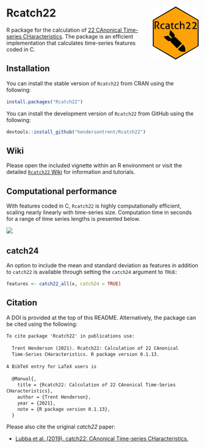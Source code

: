 
# Rcatch22 <img src="man/figures/logo.png" align="right" width="120" />

R package for the calculation of [22 CAnonical Time-series
CHaracteristics](https://github.com/chlubba/catch22). The package is an
efficient implementation that calculates time-series features coded in
C.

## Installation

You can install the stable version of `Rcatch22` from CRAN using the
following:

``` r
install.packages("Rcatch22")
```

You can install the development version of `Rcatch22` from GitHub using
the following:

``` r
devtools::install_github("hendersontrent/Rcatch22")
```

## Wiki

Please open the included vignette within an R environment or visit the
detailed [`Rcatch22`
Wiki](https://github.com/hendersontrent/Rcatch22/wiki/) for information
and tutorials.

## Computational performance

With features coded in C, `Rcatch22` is highly computationally
efficient, scaling nearly linearly with time-series size. Computation
time in seconds for a range of time series lengths is presented below.

![](README_files/figure-gfm/unnamed-chunk-5-1.png)<!-- -->

## catch24

An option to include the mean and standard deviation as features in
addition to `catch22` is available through setting the `catch24`
argument to `TRUE`:

``` r
features <- catch22_all(x, catch24 = TRUE)
```

## Citation

A DOI is provided at the top of this README. Alternatively, the package
can be cited using the following:


    To cite package 'Rcatch22' in publications use:

      Trent Henderson (2021). Rcatch22: Calculation of 22 CAnonical
      Time-Series CHaracteristics. R package version 0.1.13.

    A BibTeX entry for LaTeX users is

      @Manual{,
        title = {Rcatch22: Calculation of 22 CAnonical Time-Series CHaracteristics},
        author = {Trent Henderson},
        year = {2021},
        note = {R package version 0.1.13},
      }

Please also cite the original *catch22* paper:

-   [Lubba et al. (2019). catch22: CAnonical Time-series
    CHaracteristics.](https://link.springer.com/article/10.1007/s10618-019-00647-x/)

